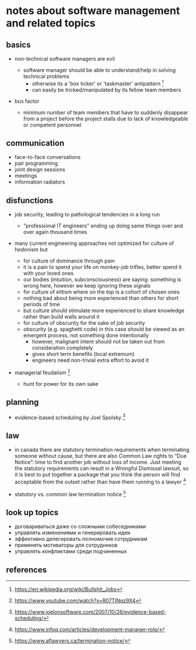 # notes about software management and related topics

## basics

- non-technical software managers are evil
  - software manager should be able to understand/help in solving technical problems
    - otherwise its a 'box ticker' or 'taskmaster' antipattern [^1]
    - can easily be tricked/manipulated by its fellow team members

- bus factor
  - minimum number of team members that have to suddenly disappear from a project before 
    the project stalls due to lack of knowledgeable or competent personnel


## communication

- face-to-face conversations
- pair programming
- joint design sessions
- meetings
- information radiators


## disfunctions

- job security, leading to pathological tendencies in a long run
  - "professional IT engineers" ending up doing same things over and over again thousand times

- many current engineering approaches not optimized for culture of hedonism but 
  - for culture of dominance through pain
  - it is a pain to spend your life on monkey-job trifles, better spend it with your loved ones
  - our bodies (intuition, subconsciousness) are saying: something is wrong here, however we keep ignoring these signals
  - for culture of elitism where on the top is a cohort of chosen ones
  - nothing bad about being more experienced than others for short periods of time
  - but culture should stimulate more experienced to share knowledge rather than build walls around it
  - for culture of obscurity for the sake of job security
  - obscurity (e.g. spaghetti code) in this case should be viewed as an emergent process, not something done intentionally
    - however, malignant intent should not be taken out from consideration completely
    - gives short term benefits (local extremum)
    - engineers need non-trivial extra effort to avoid it

- managerial feudalism [^2]
  - hunt for power for its own sake


## planning

- evidence-based scheduling by Joel Spolsky [^5]
  

## law

- in canada there are statutory termination requirements when terminating someone without cause, 
  but there are also Common Law rights to “Due Notice”: time to find another job without loss of income.
  Just meeting the statutory requirements can result in a Wrongful Dismissal lawsuit, so it is best to 
  put together a package that you think the person will find acceptable from the outset rather than have 
  them running to a lawyer [^3]

- statutory vs. common law termination notice [^4]


## look up topics

- договариваться даже со сложными собеседниками
- управлять изменениями и генерировать идеи
- эффективно делегировать полномочия сотрудникам
- применять мотиваторы для сотрудников
- управлять конфликтами среди подчиненных


## references

[^1]: https://en.wikipedia.org/wiki/Bullshit_Jobs
[^2]: https://www.youtube.com/watch?v=R07TlNqz9X4
[^3]: https://www.infoq.com/articles/development-manager-role/
[^4]: https://www.aflawyers.ca/termination-notice/
[^5]: https://www.joelonsoftware.com/2007/10/26/evidence-based-scheduling/
